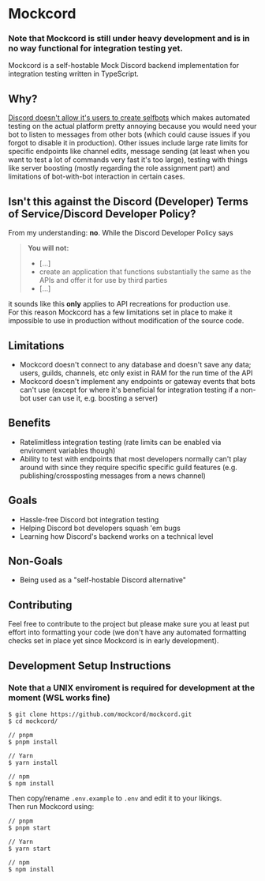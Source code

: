 # Mockcord

### Note that Mockcord is still under heavy development and is in no way functional for integration testing yet.

Mockcord is a self-hostable Mock Discord backend implementation for integration testing written in TypeScript.

## Why?
[Discord doesn't allow it's users to create selfbots](https://support.discord.com/hc/en-us/articles/115002192352-Automated-user-accounts-self-bots-) which makes automated testing on the actual platform pretty annoying because you would need your bot to listen to messages from other bots (which could cause issues if you forgot to disable it in production). Other issues include large rate limits for specific endpoints like channel edits, message sending (at least when you want to test a lot of commands very fast it's too large), testing with things like server boosting (mostly regarding the role assignment part) and limitations of bot-with-bot interaction in certain cases.

## Isn't this against the Discord (Developer) Terms of Service/Discord Developer Policy?
From my understanding: **no**. While the Discord Developer Policy says

> **You will not:** 
> - [...]
> - create an application that functions substantially the same as the APIs and offer it for use by third parties
> - [...]

it sounds like this **only** applies to API recreations for production use. \
For this reason Mockcord has a few limitations set in place to make it impossible to use in production without modification of the source code.

## Limitations
- Mockcord doesn't connect to any database and doesn't save any data; users, guilds, channels, etc only exist in RAM for the run time of the API
- Mockcord doesn't implement any endpoints or gateway events that bots can't use (except for where it's beneficial for integration testing if a non-bot user can use it, e.g. boosting a server)

## Benefits
- Ratelimitless integration testing (rate limits can be enabled via enviroment variables though)
- Ability to test with endpoints that most developers normally can't play around with since they require specific specific guild features (e.g. publishing/crossposting messages from a news channel)

## Goals
- Hassle-free Discord bot integration testing
- Helping Discord bot developers squash 'em bugs
- Learning how Discord's backend works on a technical level

## Non-Goals
- Being used as a "self-hostable Discord alternative"

## Contributing
Feel free to contribute to the project but please make sure you at least put effort into formatting your code (we don't have any automated formatting checks set in place yet since Mockcord is in early development).

## Development Setup Instructions

### Note that a UNIX enviroment is required for development at the moment (WSL works fine)
```console
$ git clone https://github.com/mockcord/mockcord.git
$ cd mockcord/

// pnpm
$ pnpm install

// Yarn
$ yarn install

// npm
$ npm install
```
Then copy/rename `.env.example` to `.env` and edit it to your likings. \
Then run Mockcord using:
```console
// pnpm
$ pnpm start

// Yarn
$ yarn start

// npm
$ npm install
```